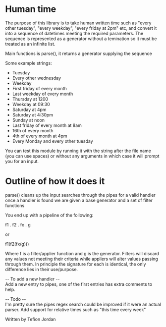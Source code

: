 Human time
==========
The purpose of this library is to take human written time such as "every other tuesday", "every weekday",
"every friday at 2pm" etc, and convert it into a sequence of datetimes meeting the required parameters.
The sequence is represented as a generator without a temination so it must be treated as an infinite list.

Main functions is parse(), it returns a generator supplying the sequence

  Some example strings:
 - Tuesday
 - Every other wednesday
 - Weekday
 - First friday of every month
 - Last weekday of every month
 - Thursday at 1200
 - Weekday at 09:30
 - Saturday at 4pm
 - Saturday at 4:30pm
 - Sunday at noon
 - Last friday of every month at 8am
 - 16th of every month
 - 4th of every month at 4pm
 - Every Monday and every other tuesday

You can test this module by running it with the string after the file name (you can use spaces)
or without any arguments in which case it will prompt you for an input.


Outline of how it does it
=========================

parse() cleans up the input searches through the pipes for a valid handler
once a handler is found we are given a base generator and a set of filter functions

You end up with a pipeline of the following:

f1 . f2 . fx . g

or

f1(f2(fx(g)))

Where f is a filter/applier function and g is the generator. Filters will discard any values
not meeting their criteria while appliers will alter values passing through them. In principle
the signature for each is identical, the only difference lies in their use/purpose.

-- To add a new handler --  
Add a new entry to pipes, one of the first entries has extra comments to help.

-- Todo --  
I'm pretty sure the pipes regex search could be improved if it were an actual parser.
Add support for relative times such as "this time every week"


Written by Tefion Jordan
